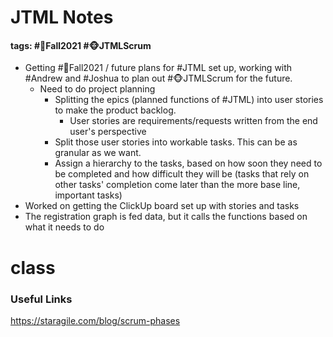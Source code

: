 # JTML Notes
#### tags: #🍂Fall2021 #🐵JTMLScrum 
- Getting #🍂Fall2021  / future plans for #JTML set up, working with #Andrew and #Joshua to plan out #🐵JTMLScrum for the future.
	- Need to do project planning
		- Splitting the epics (planned functions of #JTML) into user stories to make the product backlog.
			- User stories are requirements/requests written from the end user's perspective
		- Split those user stories into workable tasks. This can be as granular as we want.
		- Assign a hierarchy to the tasks, based on how soon they need to be completed and how difficult they will be (tasks that rely on other tasks' completion come later than the more base line, important tasks)
- Worked on getting the ClickUp board set up with stories and tasks
- The registration graph is fed data, but it calls the functions based on what it needs to do
# class


### Useful Links
https://staragile.com/blog/scrum-phases